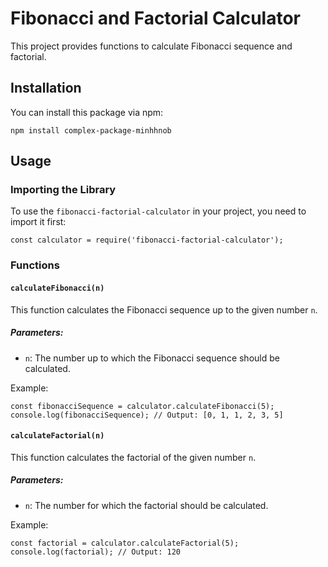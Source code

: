 <h1>Fibonacci and Factorial Calculator</h1>

<p>This project provides functions to calculate Fibonacci sequence and factorial.</p>

<h2>Installation</h2>

<p>You can install this package via npm:</p>

<pre><code>npm install complex-package-minhhnob</code></pre>

<h2>Usage</h2>

<h3>Importing the Library</h3>

<p>To use the <code>fibonacci-factorial-calculator</code> in your project, you need to import it first:</p>

<pre><code>const calculator = require('fibonacci-factorial-calculator');</code></pre>

<h3>Functions</h3>

<h4><code>calculateFibonacci(n)</code></h4>

<p>This function calculates the Fibonacci sequence up to the given number <code>n</code>.</p>

<h5>Parameters:</h5>

<ul>
  <li><code>n</code>: The number up to which the Fibonacci sequence should be calculated.</li>
</ul>

<p>Example:</p>

<pre><code>const fibonacciSequence = calculator.calculateFibonacci(5);
console.log(fibonacciSequence); // Output: [0, 1, 1, 2, 3, 5]</code></pre>

<h4><code>calculateFactorial(n)</code></h4>

<p>This function calculates the factorial of the given number <code>n</code>.</p>

<h5>Parameters:</h5>

<ul>
  <li><code>n</code>: The number for which the factorial should be calculated.</li>
</ul>

<p>Example:</p>

<pre><code>const factorial = calculator.calculateFactorial(5);
console.log(factorial); // Output: 120</code></pre>
